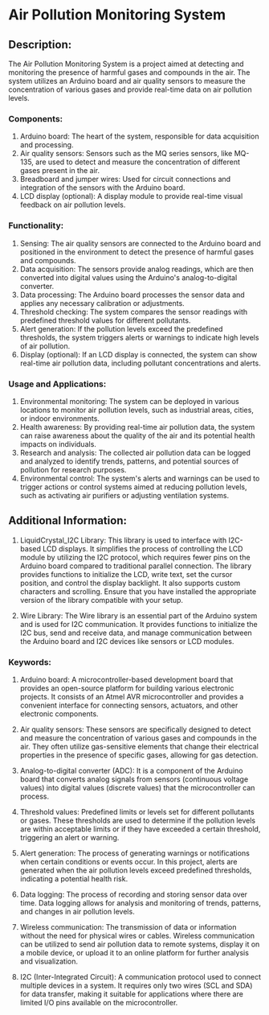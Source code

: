 # Air Pollution Monitoring System

## Description:
The Air Pollution Monitoring System is a project aimed at detecting and monitoring the presence of harmful gases and compounds in the air. The system utilizes an Arduino board and air quality sensors to measure the concentration of various gases and provide real-time data on air pollution levels.

### Components:
1. Arduino board: The heart of the system, responsible for data acquisition and processing.
2. Air quality sensors: Sensors such as the MQ series sensors, like MQ-135, are used to detect and measure the concentration of different gases present in the air.
3. Breadboard and jumper wires: Used for circuit connections and integration of the sensors with the Arduino board.
4. LCD display (optional): A display module to provide real-time visual feedback on air pollution levels.

### Functionality:
1. Sensing: The air quality sensors are connected to the Arduino board and positioned in the environment to detect the presence of harmful gases and compounds.
2. Data acquisition: The sensors provide analog readings, which are then converted into digital values using the Arduino's analog-to-digital converter.
3. Data processing: The Arduino board processes the sensor data and applies any necessary calibration or adjustments.
4. Threshold checking: The system compares the sensor readings with predefined threshold values for different pollutants.
5. Alert generation: If the pollution levels exceed the predefined thresholds, the system triggers alerts or warnings to indicate high levels of air pollution.
6. Display (optional): If an LCD display is connected, the system can show real-time air pollution data, including pollutant concentrations and alerts.

### Usage and Applications:
1. Environmental monitoring: The system can be deployed in various locations to monitor air pollution levels, such as industrial areas, cities, or indoor environments.
2. Health awareness: By providing real-time air pollution data, the system can raise awareness about the quality of the air and its potential health impacts on individuals.
3. Research and analysis: The collected air pollution data can be logged and analyzed to identify trends, patterns, and potential sources of pollution for research purposes.
4. Environmental control: The system's alerts and warnings can be used to trigger actions or control systems aimed at reducing pollution levels, such as activating air purifiers or adjusting ventilation systems.

## Additional Information:

1. LiquidCrystal_I2C Library: This library is used to interface with I2C-based LCD displays. It simplifies the process of controlling the LCD module by utilizing the I2C protocol, which requires fewer pins on the Arduino board compared to traditional parallel connection. The library provides functions to initialize the LCD, write text, set the cursor position, and control the display backlight. It also supports custom characters and scrolling. Ensure that you have installed the appropriate version of the library compatible with your setup.

2. Wire Library: The Wire library is an essential part of the Arduino system and is used for I2C communication. It provides functions to initialize the I2C bus, send and receive data, and manage communication between the Arduino board and I2C devices like sensors or LCD modules.

### Keywords:

1. Arduino board: A microcontroller-based development board that provides an open-source platform for building various electronic projects. It consists of an Atmel AVR microcontroller and provides a convenient interface for connecting sensors, actuators, and other electronic components.

2. Air quality sensors: These sensors are specifically designed to detect and measure the concentration of various gases and compounds in the air. They often utilize gas-sensitive elements that change their electrical properties in the presence of specific gases, allowing for gas detection.

3. Analog-to-digital converter (ADC): It is a component of the Arduino board that converts analog signals from sensors (continuous voltage values) into digital values (discrete values) that the microcontroller can process.

4. Threshold values: Predefined limits or levels set for different pollutants or gases. These thresholds are used to determine if the pollution levels are within acceptable limits or if they have exceeded a certain threshold, triggering an alert or warning.

5. Alert generation: The process of generating warnings or notifications when certain conditions or events occur. In this project, alerts are generated when the air pollution levels exceed predefined thresholds, indicating a potential health risk.

6. Data logging: The process of recording and storing sensor data over time. Data logging allows for analysis and monitoring of trends, patterns, and changes in air pollution levels.

7. Wireless communication: The transmission of data or information without the need for physical wires or cables. Wireless communication can be utilized to send air pollution data to remote systems, display it on a mobile device, or upload it to an online platform for further analysis and visualization.

8. I2C (Inter-Integrated Circuit): A communication protocol used to connect multiple devices in a system. It requires only two wires (SCL and SDA) for data transfer, making it suitable for applications where there are limited I/O pins available on the microcontroller.

